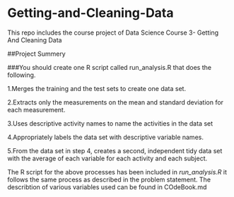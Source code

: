 # Getting-and-Cleaning-Data
This repo includes the course project of Data Science Course 3- Getting And Cleaning Data

##Project Summery

###You should create one R script called run_analysis.R that does the following. 

1.Merges the training and the test sets to create one data set.

2.Extracts only the measurements on the mean and standard deviation for each measurement. 

3.Uses descriptive activity names to name the activities in the data set

4.Appropriately labels the data set with descriptive variable names. 

5.From the data set in step 4, creates a second, independent tidy data set with the average of each variable for each activity and each subject.

The R script for the above processes has been included in *run_analysis.R* it follows the same process as described in the problem statement.
The describtion of various variables used can be found in COdeBook.md